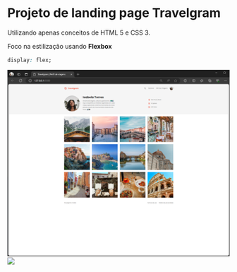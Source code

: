 # Projeto de landing page Travelgram

Utilizando apenas conceitos de HTML 5 e CSS 3.

Foco na estilização usando **Flexbox**
```css
display: flex;
```

<img src="assets/project/project.png">

<img src="https://app.rocketseat.com.br/_next/image?url=https%3A%2F%2Fxesque.rocketseat.dev%2Fplatform%2F1712670610276.svg&w=1920&q=100">